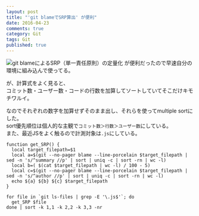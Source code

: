 ```yaml
---
layout: post
title: "'git blameでSRP算出' が便利"
date: 2016-04-23
comments: true
category: Git
tags: Git
published: true
---
```


![git blameによるSRP（単一責任原則）の定量化](http://ni66ling.hatenadiary.jp/entry/2015/06/25/000444) が便利だったので早速自分の環境に組み込んで使ってる。

が、計算式をよく見ると、  
コミット数・ユーザー数・コードの行数を加算してソートしていてそこだけキモチワルイ。

なのでそれぞれの数字を加算せずそのまま出し、それらを使ってmultiple sortにした。  
sort優先順位は個人的な主観で`コミット数＞行数＞ユーザー数`にしている。  
また、最近JSをよく触るので計測対象は`.js`にしている。  

```
function get_SRP() {
  local target_filepath=$1
  local a=$(git --no-pager blame --line-porcelain $target_filepath | sed -n 's/^summary //p' | sort | uniq -c | sort -rn | wc -l)
  local b=( $(cat $target_filepath | wc -l) / 100 - 5)
  local c=$(git --no-pager blame --line-porcelain $target_filepath | sed -n 's/^author //p' | sort | uniq -c | sort -rn | wc -l)
  echo ${a} ${b} ${c} $target_filepath
}

for file in `git ls-files | grep -E '\.js$'`; do
  get_SRP $file
done | sort -k 1,1 -k 2,2 -k 3,3 -nr
```
